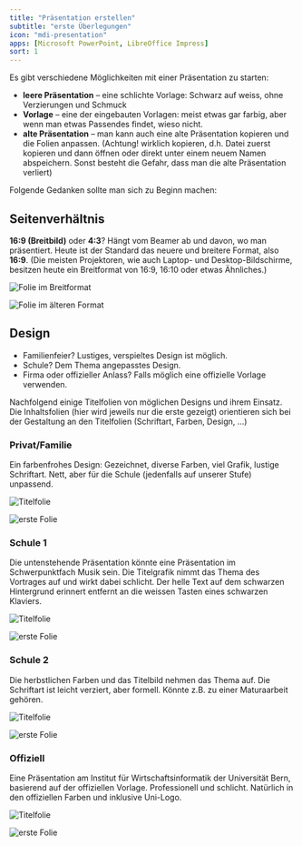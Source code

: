 ```yaml
---
title: "Präsentation erstellen"
subtitle: "erste Überlegungen"
icon: "mdi-presentation"
apps: [Microsoft PowerPoint, LibreOffice Impress]
sort: 1
---
```





Es gibt verschiedene Möglichkeiten mit einer Präsentation zu starten:

* **leere Präsentation** – eine schlichte Vorlage: Schwarz auf weiss, ohne Verzierungen und Schmuck
* **Vorlage** – eine der eingebauten Vorlagen: meist etwas gar farbig, aber wenn man etwas Passendes findet, wieso nicht.
* **alte Präsentation** – man kann auch eine alte Präsentation kopieren und die Folien anpassen. (Achtung! wirklich kopieren, d.h. Datei zuerst kopieren und dann öffnen oder direkt unter einem neuem Namen abspeichern. Sonst besteht die Gefahr, dass man die alte Präsentation verliert)

Folgende Gedanken sollte man sich zu Beginn machen:

## Seitenverhältnis
**16:9 (Breitbild)** oder **4:3**? Hängt vom Beamer ab und davon, wo man präsentiert. Heute ist der Standard das neuere und breitere Format, also **16:9**. (Die meisten Projektoren, wie auch Laptop- und Desktop-Bildschirme, besitzen heute ein Breitformat von 16:9, 16:10 oder etwas Ähnliches.)

<ImagesBox caption="Breitformat vs älteres 4:3-Format">

![](./images/16zu9.png "Folie im Breitformat")<!-- {.zoom} -->

![](./images/4zu3.png "Folie im älteren Format")<!-- {.zoom} -->

</ImagesBox>

## Design
- Familienfeier? Lustiges, verspieltes Design ist möglich.
- Schule? Dem Thema angepasstes Design.
- Firma oder offizieller Anlass? Falls möglich eine offizielle Vorlage verwenden.

Nachfolgend einige Titelfolien von möglichen Designs und ihrem Einsatz. Die Inhaltsfolien (hier wird jeweils nur die erste gezeigt) orientieren sich bei der Gestaltung an den Titelfolien (Schriftart, Farben, Design, ...)

### Privat/Familie
Ein farbenfrohes Design: Gezeichnet, diverse Farben, viel Grafik, lustige Schriftart. Nett, aber für die Schule (jedenfalls auf unserer Stufe) unpassend.

<ImagesBox caption="5 Jahre Tim">

![](./images/5-jahre-tim/Slide1.jpg "Titelfolie")<!-- {.zoom} -->

![](./images/5-jahre-tim/Slide2.jpg "erste Folie")<!-- {.zoom} -->

</ImagesBox>

### Schule 1
Die untenstehende Präsentation könnte eine Präsentation im Schwerpunktfach Musik sein. Die Titelgrafik nimmt das Thema des Vortrages auf und wirkt dabei schlicht. Der helle Text auf dem schwarzen Hintergrund erinnert entfernt an die weissen Tasten eines schwarzen Klaviers.

<ImagesBox caption="Das Klavier">

![](./images/das-klavier/Slide1.jpg "Titelfolie")<!-- {.zoom} -->

![](./images/das-klavier/Slide2.jpg "erste Folie")<!-- {.zoom} -->

</ImagesBox>

### Schule 2
Die herbstlichen Farben und das Titelbild nehmen das Thema auf. Die Schriftart ist leicht verziert, aber formell. Könnte z.B. zu einer Maturaarbeit gehören.

<ImagesBox caption="Im Garten">

![](./images/im-garten/Slide1.jpg "Titelfolie")<!-- {.zoom} -->

![](./images/im-garten/Slide2.jpg "erste Folie")<!-- {.zoom} -->

</ImagesBox>

### Offiziell
Eine Präsentation am Institut für Wirtschaftsinformatik der Universität Bern, basierend auf der offiziellen Vorlage. Professionell und schlicht. Natürlich in den offiziellen Farben und inklusive Uni-Logo.

<ImagesBox caption="Kurs Grundlagen">

![](./images/grundlagen/Slide1.jpg "Titelfolie")<!-- {.zoom} -->

![](./images/grundlagen/Slide2.jpg "erste Folie")<!-- {.zoom} -->

</ImagesBox>
